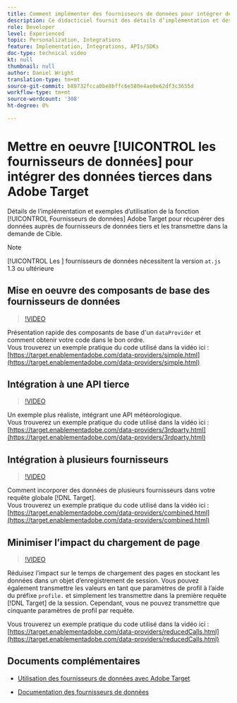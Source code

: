 ```yaml
---
title: Comment implémenter des fournisseurs de données pour intégrer des données tierces
description: Ce didacticiel fournit des détails d’implémentation et des exemples d’utilisation de la fonction Fournisseurs de données Adobe Target pour récupérer des données auprès de fournisseurs de données tiers et les transmettre dans la demande de Cible.
role: Developer
level: Experienced
topic: Personalization, Integrations
feature: Implementation, Integrations, APIs/SDKs
doc-type: technical video
kt: null
thumbnail: null
author: Daniel Wright
translation-type: tm+mt
source-git-commit: b89732fcca0be8bffc6e580e4ae0e62df3c3655d
workflow-type: tm+mt
source-wordcount: '308'
ht-degree: 0%

---
```



# Mettre en oeuvre [!UICONTROL les fournisseurs de données] pour intégrer des données tierces dans Adobe Target

Détails de l’implémentation et exemples d’utilisation de la fonction [!UICONTROL Fournisseurs de données] Adobe Target pour récupérer des données auprès de fournisseurs de données tiers et les transmettre dans la demande de Cible.

>[!NOTE]
>
>[!UICONTROL Les ] fournisseurs de données nécessitent la version  `at.js` 1.3 ou ultérieure

## Mise en oeuvre des composants de base des fournisseurs de données

>[!VIDEO](https://video.tv.adobe.com/v/22348/?quality=12)

Présentation rapide des composants de base d&#39;un `dataProvider` et comment obtenir votre code dans le bon ordre.\
Vous trouverez un exemple pratique du code utilisé dans la vidéo ici :
[https://target.enablementadobe.com/data-providers/simple.html](https://target.enablementadobe.com/data-providers/simple.html)

## Intégration à une API tierce

>[!VIDEO](https://video.tv.adobe.com/v/22345/)

Un exemple plus réaliste, intégrant une API météorologique.\
Vous trouverez un exemple pratique du code utilisé dans la vidéo ici :
[https://target.enablementadobe.com/data-providers/3rdparty.html](https://target.enablementadobe.com/data-providers/3rdparty.html)

## Intégration à plusieurs fournisseurs

>[!VIDEO](https://video.tv.adobe.com/v/22346/)

Comment incorporer des données de plusieurs fournisseurs dans votre requête globale [!DNL Target].\
Vous trouverez un exemple pratique du code utilisé dans la vidéo ici :
[https://target.enablementadobe.com/data-providers/combined.html](https://target.enablementadobe.com/data-providers/combined.html)

## Minimiser l’impact du chargement de page

>[!VIDEO](https://video.tv.adobe.com/v/22347/)

Réduisez l’impact sur le temps de chargement des pages en stockant les données dans un objet d’enregistrement de session. Vous pouvez également transmettre les valeurs en tant que paramètres de profil à l’aide du préfixe `profile.` et simplement les transmettre dans la première requête [!DNL Target] de la session. Cependant, vous ne pouvez transmettre que cinquante paramètres de profil par requête.

Vous trouverez un exemple pratique du code utilisé dans la vidéo ici : [https://target.enablementadobe.com/data-providers/reducedCalls.html](https://target.enablementadobe.com/data-providers/reducedCalls.html)

## Documents complémentaires

* [Utilisation des fournisseurs de données avec Adobe Target](use-data-providers-to-integrate-third-party-data.md)

* [Documentation des fournisseurs de données](https://docs.adobe.com/content/help/en/target/using/implement-target/client-side/functions-overview/targetgobalsettings.html#data-providers)